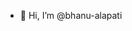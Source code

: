 - 👋 Hi, I’m @bhanu-alapati

<!---
bhanu-alapati/bhanu-alapati is a ✨ special ✨ repository because its `README.md` (this file) appears on your GitHub profile.
You can click the Preview link to take a look at your changes.
--->

